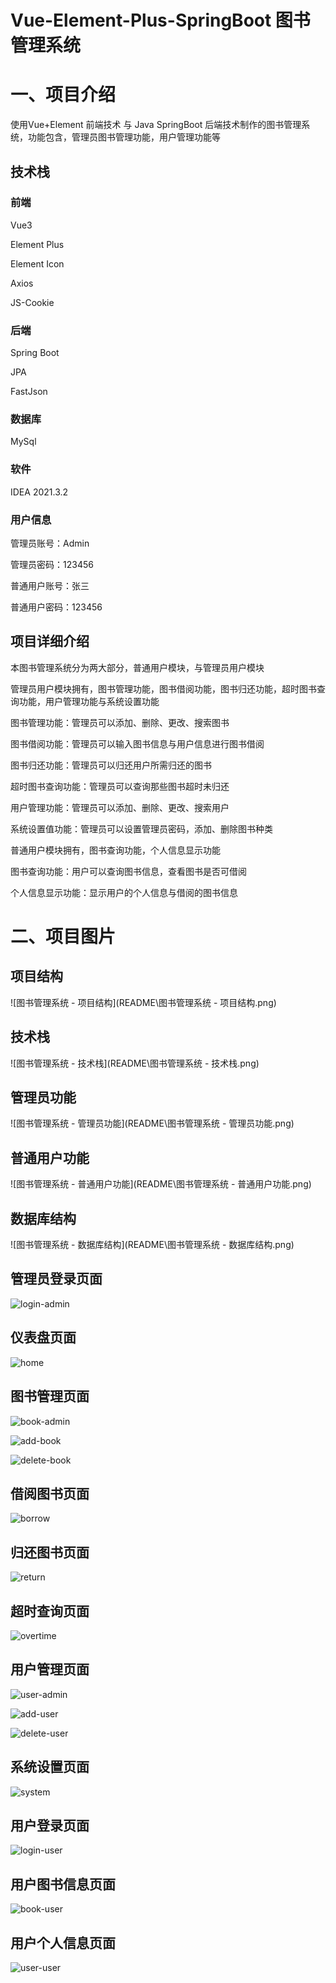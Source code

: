# Vue-Element-Plus-SpringBoot 图书管理系统



# 一、项目介绍

使用Vue+Element 前端技术 与 Java SpringBoot 后端技术制作的图书管理系统，功能包含，管理员图书管理功能，用户管理功能等



## 技术栈

### 前端

Vue3

Element Plus

Element Icon

Axios

JS-Cookie

### 后端

Spring Boot

JPA

FastJson

### 数据库

MySql

### 软件

IDEA 2021.3.2



### 用户信息

管理员账号：Admin

管理员密码：123456

普通用户账号：张三

普通用户密码：123456



## 项目详细介绍

本图书管理系统分为两大部分，普通用户模块，与管理员用户模块

管理员用户模块拥有，图书管理功能，图书借阅功能，图书归还功能，超时图书查询功能，用户管理功能与系统设置功能

图书管理功能：管理员可以添加、删除、更改、搜索图书

图书借阅功能：管理员可以输入图书信息与用户信息进行图书借阅

图书归还功能：管理员可以归还用户所需归还的图书

超时图书查询功能：管理员可以查询那些图书超时未归还

用户管理功能：管理员可以添加、删除、更改、搜索用户

系统设置值功能：管理员可以设置管理员密码，添加、删除图书种类

普通用户模块拥有，图书查询功能，个人信息显示功能

图书查询功能：用户可以查询图书信息，查看图书是否可借阅

个人信息显示功能：显示用户的个人信息与借阅的图书信息



# 二、项目图片



## 项目结构

![图书管理系统 - 项目结构](README\图书管理系统 - 项目结构.png)

## 技术栈

![图书管理系统 - 技术栈](README\图书管理系统 - 技术栈.png)

## 管理员功能

![图书管理系统 - 管理员功能](README\图书管理系统 - 管理员功能.png)

## 普通用户功能

![图书管理系统 - 普通用户功能](README\图书管理系统 - 普通用户功能.png)

## 数据库结构

![图书管理系统 - 数据库结构](README\图书管理系统 - 数据库结构.png)

## 管理员登录页面

![login-admin](README\login-admin.png)

## 仪表盘页面

![home](README\home.png)

## 图书管理页面

![book-admin](README\book-admin.png)

![add-book](README\add-book.png)

![delete-book](README\delete-book.png)

## 借阅图书页面

![borrow](README\borrow.png)

## 归还图书页面

![return](README\return.png)

## 超时查询页面

![overtime](README\overtime.png)

## 用户管理页面

![user-admin](README\user-admin.png)

![add-user](README\add-user.png)

![delete-user](README\delete-user.png)

## 系统设置页面

![system](README\system.png)

## 用户登录页面

![login-user](README\login-user.png)

## 用户图书信息页面

![book-user](README\book-user.png)

## 用户个人信息页面

![user-user](README\user-user.png)